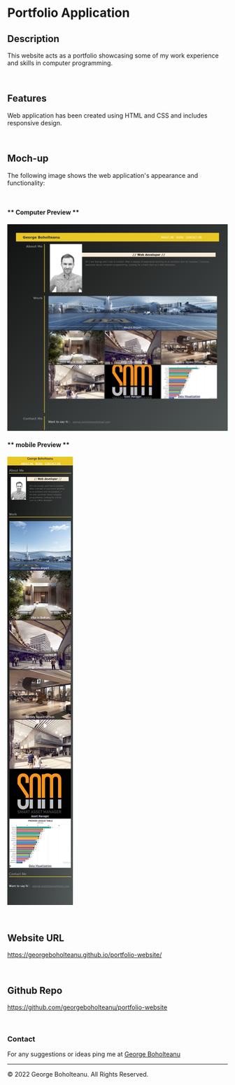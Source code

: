 # Portfolio Application  

## Description

This website acts as a portfolio showcasing some of my work experience and skills in computer programming.

&nbsp;
## Features
Web application has been created using HTML and CSS and includes responsive design.

&nbsp;
## Moch-up
The following image shows the web application's appearance and functionality:

&nbsp;
#### ** Computer Preview **
![portfolio-mochup-computer](./images/portfolio-mochup.png)

#### ** mobile Preview **
![portfolio-mochup-phone](./images/portfolio-mochup_(iPhone%20SE).png)

&nbsp;
## Website URL

https://georgeboholteanu.github.io/portfolio-website/

&nbsp;
## Github Repo

https://github.com/georgeboholteanu/portfolio-website

&nbsp;
&nbsp;
### Contact
For any suggestions or ideas ping me at [George Boholteanu](mailto:george.boholteanu@gmail.com)

---
© 2022 George Boholteanu. All Rights Reserved.
